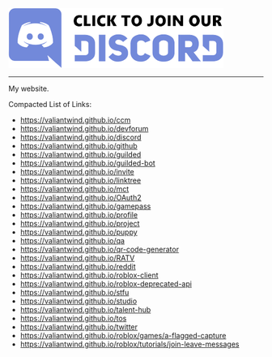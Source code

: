 <a href="https://discord.gg/dom">![discordServerButton](img/joinDiscordButton.png)</a>

***
My website.

Compacted List of Links:

- https://valiantwind.github.io/ccm
- https://valiantwind.github.io/devforum
- https://valiantwind.github.io/discord
- https://valiantwind.github.io/github
- https://valiantwind.github.io/guilded
- https://valiantwind.github.io/guilded-bot
- https://valiantwind.github.io/invite
- https://valiantwind.github.io/linktree
- https://valiantwind.github.io/mct
- https://valiantwind.github.io/OAuth2
- https://valiantwind.github.io/gamepass
- https://valiantwind.github.io/profile
- https://valiantwind.github.io/project
- https://valiantwind.github.io/puppy
- https://valiantwind.github.io/qa
- https://valiantwind.github.io/qr-code-generator
- https://valiantwind.github.io/RATV
- https://valiantwind.github.io/reddit
- https://valiantwind.github.io/roblox-client
- https://valiantwind.github.io/roblox-deprecated-api
- https://valiantwind.github.io/stfu
- https://valiantwind.github.io/studio
- https://valiantwind.github.io/talent-hub
- https://valiantwind.github.io/tos
- https://valiantwind.github.io/twitter
- https://valiantwind.github.io/roblox/games/a-flagged-capture
- https://valiantwind.github.io/roblox/tutorials/join-leave-messages

